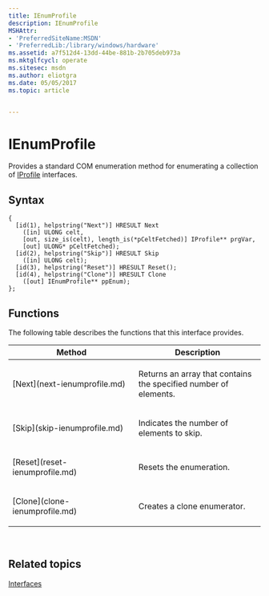 ```yaml
---
title: IEnumProfile
description: IEnumProfile
MSHAttr:
- 'PreferredSiteName:MSDN'
- 'PreferredLib:/library/windows/hardware'
ms.assetid: a7f512d4-13dd-44be-881b-2b705deb973a
ms.mktglfcycl: operate
ms.sitesec: msdn
ms.author: eliotgra
ms.date: 05/05/2017
ms.topic: article


---
```


# IEnumProfile


Provides a standard COM enumeration method for enumerating a collection of [IProfile](iprofile.md) interfaces.

## Syntax


```
{
  [id(1), helpstring("Next")] HRESULT Next
    ([in] ULONG celt,
    [out, size_is(celt), length_is(*pCeltFetched)] IProfile** prgVar,
    [out] ULONG* pCeltFetched);
  [id(2), helpstring("Skip")] HRESULT Skip
    ([in] ULONG celt);
  [id(3), helpstring("Reset")] HRESULT Reset();
  [id(4), helpstring("Clone")] HRESULT Clone
    ([out] IEnumProfile** ppEnum);
};
```

## Functions


The following table describes the functions that this interface provides.

<table>
<colgroup>
<col width="50%" />
<col width="50%" />
</colgroup>
<thead>
<tr class="header">
<th>Method</th>
<th>Description</th>
</tr>
</thead>
<tbody>
<tr class="odd">
<td><p>[Next](next-ienumprofile.md)</p></td>
<td><p>Returns an array that contains the specified number of elements.</p></td>
</tr>
<tr class="even">
<td><p>[Skip](skip-ienumprofile.md)</p></td>
<td><p>Indicates the number of elements to skip.</p></td>
</tr>
<tr class="odd">
<td><p>[Reset](reset-ienumprofile.md)</p></td>
<td><p>Resets the enumeration.</p></td>
</tr>
<tr class="even">
<td><p>[Clone](clone-ienumprofile.md)</p></td>
<td><p>Creates a clone enumerator.</p></td>
</tr>
</tbody>
</table>

 

## Related topics


[Interfaces](interfaces-wprcontrol.md)

 

 







